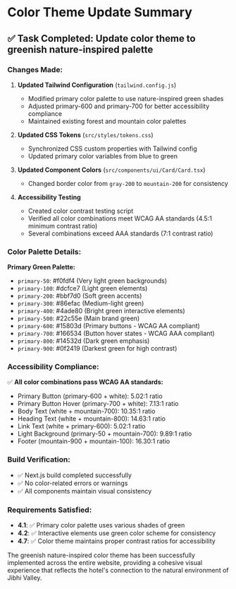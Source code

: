 # Color Theme Update Summary

## ✅ Task Completed: Update color theme to greenish nature-inspired palette

### Changes Made:

1. **Updated Tailwind Configuration** (`tailwind.config.js`)
   - Modified primary color palette to use nature-inspired green shades
   - Adjusted primary-600 and primary-700 for better accessibility compliance
   - Maintained existing forest and mountain color palettes

2. **Updated CSS Tokens** (`src/styles/tokens.css`)
   - Synchronized CSS custom properties with Tailwind config
   - Updated primary color variables from blue to green

3. **Updated Component Colors** (`src/components/ui/Card/Card.tsx`)
   - Changed border color from `gray-200` to `mountain-200` for consistency

4. **Accessibility Testing**
   - Created color contrast testing script
   - Verified all color combinations meet WCAG AA standards (4.5:1 minimum contrast ratio)
   - Several combinations exceed AAA standards (7:1 contrast ratio)

### Color Palette Details:

**Primary Green Palette:**
- `primary-50`: #f0fdf4 (Very light green backgrounds)
- `primary-100`: #dcfce7 (Light green elements)
- `primary-200`: #bbf7d0 (Soft green accents)
- `primary-300`: #86efac (Medium-light green)
- `primary-400`: #4ade80 (Bright green interactive elements)
- `primary-500`: #22c55e (Main brand green)
- `primary-600`: #15803d (Primary buttons - WCAG AA compliant)
- `primary-700`: #166534 (Button hover states - WCAG AAA compliant)
- `primary-800`: #14532d (Dark green emphasis)
- `primary-900`: #0f2419 (Darkest green for high contrast)

### Accessibility Compliance:

✅ **All color combinations pass WCAG AA standards:**
- Primary Button (primary-600 + white): 5.02:1 ratio
- Primary Button Hover (primary-700 + white): 7.13:1 ratio
- Body Text (white + mountain-700): 10.35:1 ratio
- Heading Text (white + mountain-800): 14.63:1 ratio
- Link Text (white + primary-600): 5.02:1 ratio
- Light Background (primary-50 + mountain-700): 9.89:1 ratio
- Footer (mountain-900 + mountain-100): 16.30:1 ratio

### Build Verification:
- ✅ Next.js build completed successfully
- ✅ No color-related errors or warnings
- ✅ All components maintain visual consistency

### Requirements Satisfied:
- **4.1**: ✅ Primary color palette uses various shades of green
- **4.2**: ✅ Interactive elements use green color scheme for consistency
- **4.7**: ✅ Color theme maintains proper contrast ratios for accessibility

The greenish nature-inspired color theme has been successfully implemented across the entire website, providing a cohesive visual experience that reflects the hotel's connection to the natural environment of Jibhi Valley.